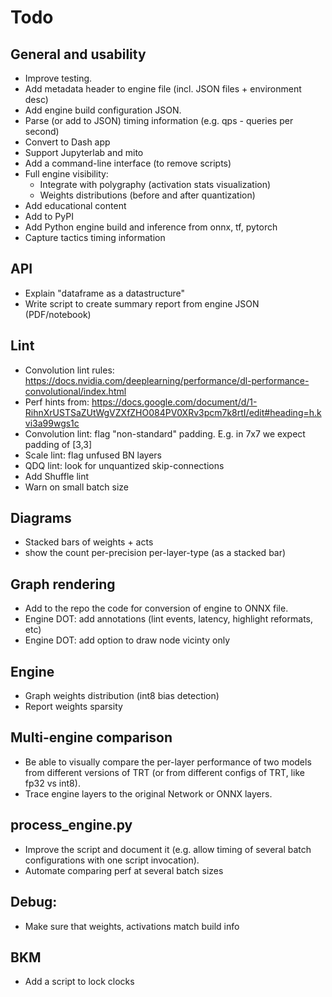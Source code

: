 # Todo

## General and usability
* Improve testing.
* Add metadata header to engine file (incl. JSON files + environment desc)
* Add engine build configuration JSON.
* Parse (or add to JSON) timing information (e.g. qps - queries per second)
* Convert to Dash app
* Support Jupyterlab and mito
* Add a command-line interface (to remove scripts)
* Full engine visibility:
  * Integrate with polygraphy (activation stats visualization)
  * Weights distributions (before and after quantization)
* Add educational content
* Add to PyPI
* Add Python engine build and inference from onnx, tf, pytorch
* Capture tactics timing information

## API
* Explain "dataframe as a datastructure"
* Write script to create summary report from engine JSON (PDF/notebook)

## Lint
* Convolution lint rules: https://docs.nvidia.com/deeplearning/performance/dl-performance-convolutional/index.html
* Perf hints from: https://docs.google.com/document/d/1-RihnXrUSTSaZUtWgVZXfZHO084PV0XRv3pcm7k8rtI/edit#heading=h.kvi3a99wgs1c
* Convolution lint: flag "non-standard" padding.  E.g. in 7x7 we expect padding of [3,3]
* Scale lint: flag unfused BN layers
* QDQ lint: look for unquantized skip-connections
* Add Shuffle lint
* Warn on small batch size

## Diagrams
* Stacked bars of weights + acts
* show the count per-precision per-layer-type (as a stacked bar)

## Graph rendering
* Add to the repo the code for conversion of engine to ONNX file.
* Engine DOT: add annotations (lint events, latency, highlight reformats, etc)
* Engine DOT: add option to draw node vicinty only

## Engine
* Graph weights distribution (int8 bias detection)
* Report weights sparsity

## Multi-engine comparison
* Be able to visually compare the per-layer performance of two models from different versions of TRT (or from different configs of TRT, like fp32 vs int8).
* Trace engine layers to the original Network or ONNX layers.

## process_engine.py
* Improve the script and document it (e.g. allow timing of several batch configurations with one script invocation).
* Automate comparing perf at several batch sizes

## Debug:
* Make sure that weights, activations match build info

## BKM
* Add a script to lock clocks
